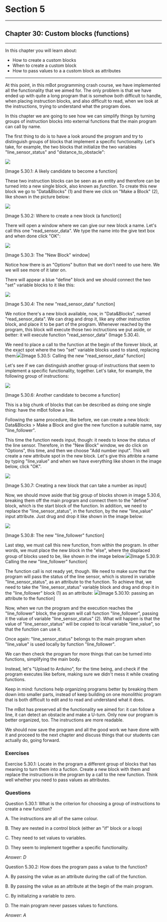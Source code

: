 # Section 5

---

## Chapter 30: Custom blocks \(functions\)

---

In this chapter you will learn about:

* How to create a custom blocks
* When to create a custom block
* How to pass values to a a custom block as attributes

---

At this point, in this mBot programming crash course, we have implemented all the functionality that we aimed for. The only problem is that we have ended up with quite a long program that is somehow both difficult to handle, when placing instruction blocks, and also difficult to read, when we look at the instructions, trying to understand what the program does.

In this chapter we are going to see how we can simplify things by turning groups of instruction blocks into external functions that the main program can call by name.

The first thing to do is to have a look around the program and try to distinguish groups of blocks that implement a specific functionality. Let's take, for example, the two blocks that initialize the two variables "line\_sensor\_status" and "distance\_to\_obstacle":

![](/assets/Img.5.30.1.jpg)

\[Image 5.30.1: A likely candidate to become a function\]

These two instruction blocks can be seen as an entity and therefore can be turned into a new single block, also known as _function_. To create this new block we go to "Data&Blocks" \(1\) and there we click on "Make a Block" \(2\), like shown in the picture below:

![](/assets/Img.5.30.2.jpg)

\[Image 5.30.2: Where to create a new block \(a function\)\]

There will open a window where we can give our new block a name. Let's call this one "read\_sensor\_data". We type the name into the give text box and when done click "OK":

![](/assets/Img.5.30.3.jpg)

\[Image 5.30.3: The "New Block" window\]

Notice how there is an "Options" button that we don't need to use here. We we will see more of it later on.

There will appear a blue "define" block and we should connect the two "set" variable blocks to it like this:

![](/assets/Img.5.30.4.jpg)

\[Image 5.30.4: The new "read\_sensor\_data" function\]

We notice there's a new block available, now, in "Data&Blocks", named "read\_sensor\_data". We can drag and drop it, like any other instruction block, and place it to be part of the program. Whenever reached by the program, this block will execute those two inctructions we put aside, or better: it will execute function "read\_sensor\_data" \(Image 5.30.4\).

We need to place a call to the function at the begin of the forever block, at the exact spot where the two "set" variable blocks used to stand, replacing them:![](/assets/Img.5.30.5.jpg)\[Image 5.30.5: Calling the new "read\_sensor\_data" function\]

Let's see if we can distinguish another group of instructions that seem to implement a specific functionality, together. Let's take, for example, the following group of instructions:

![](/assets/Img.5.30.6.jpg)

\[Image 5.30.6: Another candidate to become a function\]

This is a big chunk of blocks that can be described as doing one single thing: have the mBot follow a line.

Following the same procedure, like before, we can create a new block: Data&Blocks &gt; Make a Block and give the new function a suitable name, say "line\_follower".

This time the function needs input, though: it needs to know the status of the line sensor. Therefore, in the "New Block" window, we do click on "Options", this time, and then we choose "Add number input". This will create a new attribute spot in the new block. Let's give this attribte a name by typing "line\_value" and when we have everything like shown in the image below, click "OK".

![](/assets/Img.5.30.7.jpg)

\[Image 5.30.7: Creating a new block that can take a number as input\]

Now, we should move aside that big group of blocks shown in image 5.30.6, breaking them off the main program and connect them to the "define" block, which is the start block of the function. In addition, we need to replace the "line\_sensor\_status", in the function, by the new "line\_value" input attribute. Just drug and drop it like shown in the image below:

![](/assets/Img.5.30.8.jpg)

\[Image 5.30.8: The new "line\_follower" function\]

Last step, we must call this new function, from within the program. In other words, we must place the new block in the "else", where the displaced group of blocks used to be, like shown in the image below:![](/assets/Img.5.30.9.jpg)\[Image 5.30.9: Calling the new "line\_follower" function\]

The function call is not ready yet, though. We need to make sure that the program will pass the status of the line sensor, which is stored in variable "line\_sensor\_status", as an attribute to the function. To achieve that, we need to take the "line\_sensor\_status" variable block and drag and drop it in the "line\_follower" block \(1\) as an attribute: ![](/assets/Img.5.30.10.jpg)\[Image 5.30.10: passing an attribute to the function\]

Now, when we run the program and the execution reaches the "line\_follower" block, the program will call function "line\_follower", passing it the value of variable "line\_sensor\_status" \(2\). What will happen is that the value of "line\_sensor\_status" will be copied to local variable "line\_value", so that the function can use it.

Once again: "line\_sensor\_status" belongs to the main program when "line\_value" is used locally by function "line\_follower".

We can then check the program for more things that can be turned into functions, simplifying the main body.

Instead, let's "Upload to Arduino", for the time being, and check if the program executes like before, making sure we didn't mess it while creating functions.

Keep in mind: functions help organizing programs better by breaking them down into smaller parts, instead of keep building on one monolithic program that is both difficult to edit and to read and understand what it does.

The mBot has preserved all the functionality we aimed for: it can follow a line, it can detect an obstacle and make a U-turn. Only now our program is better organized, too. The instructions are more readable.

We should now save the program and all the good work we have done with it and proceed to the next chapter and discuss things that our students can actually do, going forward.

### Exercises

Exercise 5.30.1: Locate in the program a different group of blocks that has meaning to turn them into a fuction. Create a new block with them and replace the instructions in the program by a call to the new function. Think well whether you need to pass values as attributes.

### Questions

Question 5.30.1: What is the criterion for choosing a group of instructions to create a new function?

A. The instructions are all of the same colour.

B. They are nested in a control block \(either an "if" block or a loop\)

C. They need to set values to variables.

D. They seem to implement together a specific functionality.

_Answer: D_

Question 5.30.2: How does the program pass a value to the function?

A. By passing the value as an attribute during the call of the function.

B. By passing the value as an attribute at the begin of the main program.

C. By initializing a variable to zero.

D. The main program never passes values to functions.

_Answer: A_


